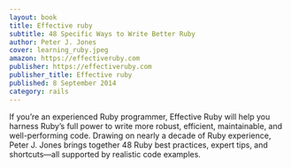 ```yaml
---
layout: book
title: Effective ruby
subtitle: 48 Specific Ways to Write Better Ruby
author: Peter J. Jones
cover: learning_ruby.jpeg
amazon: https://effectiveruby.com 
publisher: https://effectiveruby.com
publisher_title: Effective ruby
published: 8 September 2014
category: rails
---
```


If you’re an experienced Ruby programmer, Effective Ruby will help you harness Ruby’s full power to write more robust, efficient, maintainable, and well-performing code. Drawing on nearly a decade of Ruby experience, Peter J. Jones brings together 48 Ruby best practices, expert tips, and shortcuts—all supported by realistic code examples.
